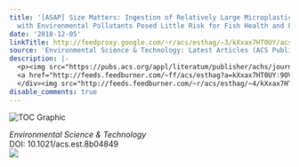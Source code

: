 ```yaml
---
title: '[ASAP] Size Matters: Ingestion of Relatively Large Microplastics Contaminated
  with Environmental Pollutants Posed Little Risk for Fish Health and Fillet Quality'
date: '2018-12-05'
linkTitle: http://feedproxy.google.com/~r/acs/esthag/~3/kXxax7HT0UY/acs.est.8b04849
source: 'Environmental Science & Technology: Latest Articles (ACS Publications)'
description: |-
  <p><img src="https://pubs.acs.org/appl/literatum/publisher/achs/journals/content/esthag/0/esthag.ahead-of-print/acs.est.8b04849/20181204/images/medium/es-2018-04849w_0005.gif" alt="TOC Graphic"/></p><div><cite>Environmental Science & Technology</cite></div><div>DOI: 10.1021/acs.est.8b04849</div><div class="feedflare">
  <a href="http://feeds.feedburner.com/~ff/acs/esthag?a=kXxax7HT0UY:9OVWMsRD1e4:yIl2AUoC8zA"><img src="http://feeds.feedburner.com/~ff/acs/esthag?d=yIl2AUoC8zA" border="0"></img></a>
  </div><img src="http://feeds.feedburner.com/~r/acs/esthag/~4/kXxax7HT0UY" height="1" width="1" ...
disable_comments: true
---
```

<p><img src="https://pubs.acs.org/appl/literatum/publisher/achs/journals/content/esthag/0/esthag.ahead-of-print/acs.est.8b04849/20181204/images/medium/es-2018-04849w_0005.gif" alt="TOC Graphic"/></p><div><cite>Environmental Science & Technology</cite></div><div>DOI: 10.1021/acs.est.8b04849</div><div class="feedflare">
<a href="http://feeds.feedburner.com/~ff/acs/esthag?a=kXxax7HT0UY:9OVWMsRD1e4:yIl2AUoC8zA"><img src="http://feeds.feedburner.com/~ff/acs/esthag?d=yIl2AUoC8zA" border="0"></img></a>
</div><img src="http://feeds.feedburner.com/~r/acs/esthag/~4/kXxax7HT0UY" height="1" width="1" ...
